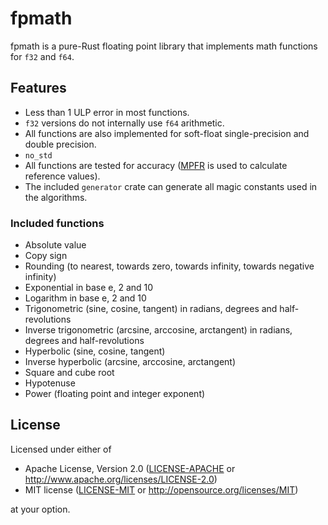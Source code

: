 # fpmath

fpmath is a pure-Rust floating point library that implements math functions for
`f32` and `f64`.

## Features

* Less than 1 ULP error in most functions.
* `f32` versions do not internally use `f64` arithmetic.
* All functions are also implemented for soft-float single-precision and double precision.
* `no_std`
* All functions are tested for accuracy ([MPFR] is used to calculate reference values).
* The included `generator` crate can generate all magic constants used in the algorithms.

[MPFR]: https://www.mpfr.org/

### Included functions

* Absolute value
* Copy sign
* Rounding (to nearest, towards zero, towards infinity, towards negative
  infinity)
* Exponential in base e, 2 and 10
* Logarithm in base e, 2 and 10
* Trigonometric (sine, cosine, tangent) in radians, degrees and
  half-revolutions
* Inverse trigonometric (arcsine, arccosine, arctangent) in radians, degrees
  and half-revolutions
* Hyperbolic (sine, cosine, tangent)
* Inverse hyperbolic (arcsine, arccosine, arctangent)
* Square and cube root
* Hypotenuse
* Power (floating point and integer exponent)

## License

Licensed under either of

* Apache License, Version 2.0 ([LICENSE-APACHE](LICENSE-APACHE) or
  <http://www.apache.org/licenses/LICENSE-2.0>)
* MIT license ([LICENSE-MIT](LICENSE-MIT) or
  <http://opensource.org/licenses/MIT>)

at your option.
